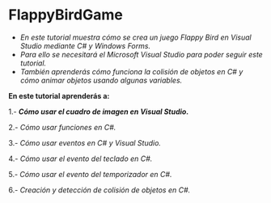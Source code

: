 # FlappyBirdGame

- _En este tutorial muestra cómo se crea un juego Flappy Bird en Visual Studio mediante C# y Windows Forms._ 
- _Para ello se necesitará el Microsoft Visual Studio para poder seguir este tutorial._
- _También aprenderás cómo funciona la colisión de objetos en C# y cómo animar objetos usando algunas variables._

**En este tutorial aprenderás a:**

1.- **_Cómo usar el cuadro de imagen en Visual Studio._**

2.- _Cómo usar funciones en C#._

3.- _Cómo usar eventos en C# y Visual Studio._

4.- _Cómo usar el evento del teclado en C#._

5.- _Cómo usar el evento del temporizador en C#._

6.- _Creación y detección de colisión de objetos en C#._
